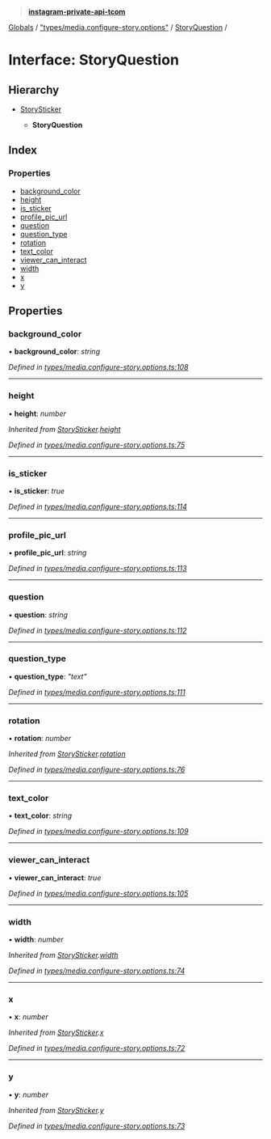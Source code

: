 > **[instagram-private-api-tcom](../README.md)**

[Globals](../README.md) / ["types/media.configure-story.options"](../modules/_types_media_configure_story_options_.md) / [StoryQuestion](_types_media_configure_story_options_.storyquestion.md) /

# Interface: StoryQuestion

## Hierarchy

* [StorySticker](_types_media_configure_story_options_.storysticker.md)

  * **StoryQuestion**

## Index

### Properties

* [background_color](_types_media_configure_story_options_.storyquestion.md#background_color)
* [height](_types_media_configure_story_options_.storyquestion.md#height)
* [is_sticker](_types_media_configure_story_options_.storyquestion.md#is_sticker)
* [profile_pic_url](_types_media_configure_story_options_.storyquestion.md#profile_pic_url)
* [question](_types_media_configure_story_options_.storyquestion.md#question)
* [question_type](_types_media_configure_story_options_.storyquestion.md#question_type)
* [rotation](_types_media_configure_story_options_.storyquestion.md#rotation)
* [text_color](_types_media_configure_story_options_.storyquestion.md#text_color)
* [viewer_can_interact](_types_media_configure_story_options_.storyquestion.md#viewer_can_interact)
* [width](_types_media_configure_story_options_.storyquestion.md#width)
* [x](_types_media_configure_story_options_.storyquestion.md#x)
* [y](_types_media_configure_story_options_.storyquestion.md#y)

## Properties

###  background_color

• **background_color**: *string*

*Defined in [types/media.configure-story.options.ts:108](https://github.com/cuonglnhust/instagram-private-api-tcom/blob/3e16058/src/types/media.configure-story.options.ts#L108)*

___

###  height

• **height**: *number*

*Inherited from [StorySticker](_types_media_configure_story_options_.storysticker.md).[height](_types_media_configure_story_options_.storysticker.md#height)*

*Defined in [types/media.configure-story.options.ts:75](https://github.com/cuonglnhust/instagram-private-api-tcom/blob/3e16058/src/types/media.configure-story.options.ts#L75)*

___

###  is_sticker

• **is_sticker**: *true*

*Defined in [types/media.configure-story.options.ts:114](https://github.com/cuonglnhust/instagram-private-api-tcom/blob/3e16058/src/types/media.configure-story.options.ts#L114)*

___

###  profile_pic_url

• **profile_pic_url**: *string*

*Defined in [types/media.configure-story.options.ts:113](https://github.com/cuonglnhust/instagram-private-api-tcom/blob/3e16058/src/types/media.configure-story.options.ts#L113)*

___

###  question

• **question**: *string*

*Defined in [types/media.configure-story.options.ts:112](https://github.com/cuonglnhust/instagram-private-api-tcom/blob/3e16058/src/types/media.configure-story.options.ts#L112)*

___

###  question_type

• **question_type**: *"text"*

*Defined in [types/media.configure-story.options.ts:111](https://github.com/cuonglnhust/instagram-private-api-tcom/blob/3e16058/src/types/media.configure-story.options.ts#L111)*

___

###  rotation

• **rotation**: *number*

*Inherited from [StorySticker](_types_media_configure_story_options_.storysticker.md).[rotation](_types_media_configure_story_options_.storysticker.md#rotation)*

*Defined in [types/media.configure-story.options.ts:76](https://github.com/cuonglnhust/instagram-private-api-tcom/blob/3e16058/src/types/media.configure-story.options.ts#L76)*

___

###  text_color

• **text_color**: *string*

*Defined in [types/media.configure-story.options.ts:109](https://github.com/cuonglnhust/instagram-private-api-tcom/blob/3e16058/src/types/media.configure-story.options.ts#L109)*

___

###  viewer_can_interact

• **viewer_can_interact**: *true*

*Defined in [types/media.configure-story.options.ts:105](https://github.com/cuonglnhust/instagram-private-api-tcom/blob/3e16058/src/types/media.configure-story.options.ts#L105)*

___

###  width

• **width**: *number*

*Inherited from [StorySticker](_types_media_configure_story_options_.storysticker.md).[width](_types_media_configure_story_options_.storysticker.md#width)*

*Defined in [types/media.configure-story.options.ts:74](https://github.com/cuonglnhust/instagram-private-api-tcom/blob/3e16058/src/types/media.configure-story.options.ts#L74)*

___

###  x

• **x**: *number*

*Inherited from [StorySticker](_types_media_configure_story_options_.storysticker.md).[x](_types_media_configure_story_options_.storysticker.md#x)*

*Defined in [types/media.configure-story.options.ts:72](https://github.com/cuonglnhust/instagram-private-api-tcom/blob/3e16058/src/types/media.configure-story.options.ts#L72)*

___

###  y

• **y**: *number*

*Inherited from [StorySticker](_types_media_configure_story_options_.storysticker.md).[y](_types_media_configure_story_options_.storysticker.md#y)*

*Defined in [types/media.configure-story.options.ts:73](https://github.com/cuonglnhust/instagram-private-api-tcom/blob/3e16058/src/types/media.configure-story.options.ts#L73)*